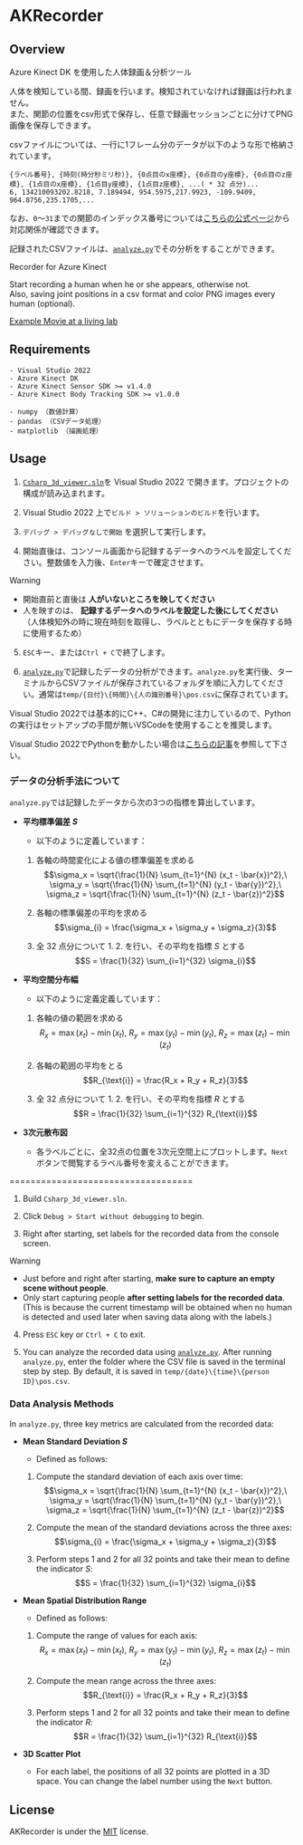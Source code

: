# AKRecorder
## Overview
Azure Kinect DK を使用した人体録画＆分析ツール

人体を検知している間、録画を行います。検知されていなければ録画は行われません。<br>また、関節の位置をcsv形式で保存し、任意で録画セッションごとに分けてPNG画像を保存しできます。

csvファイルについては、一行に1フレーム分のデータが以下のような形で格納されています。
```csv
{ラベル番号}, {時刻(時分秒ミリ秒)}, {0点目のx座標}, {0点目のy座標}, {0点目のz座標}, {1点目のx座標}, {1点目y座標}, {1点目z座標}, ...( * 32 点分)...
6, 134210093202.8218, 7.189494, 954.5975,217.9923, -109.9409, 964.8756,235.1705,...
```
なお、`0`～`31`までの関節のインデックス番号については[こちらの公式ページ](https://learn.microsoft.com/ja-jp/previous-versions/azure/kinect-dk/body-joints)から対応関係が確認できます。

記録されたCSVファイルは、[`analyze.py`](analyze.py)でその分析をすることができます。

Recorder for Azure Kinect

Start recording a human when he or she appears, otherwise not.<br>
Also, saving joint positions in a csv format and color PNG images every human (optional).

[Example Movie at a living lab](https://youtu.be/yrhxCEUvvkY)

## Requirements
```
- Visual Studio 2022
- Azure Kinect DK
- Azure Kinect Sensor SDK >= v1.4.0
- Azure Kinect Body Tracking SDK >= v1.0.0

- numpy （数値計算）
- pandas （CSVデータ処理）
- matplotlib （描画処理）
```

## Usage
1. [`Csharp_3d_viewer.sln`](Csharp_3d_viewer.sln)を Visual Studio 2022 で開きます。プロジェクトの構成が読み込まれます。

2. Visual Studio 2022 上で`ビルド > ソリューションのビルド`を行います。

3. `デバッグ > デバッグなしで開始` を選択して実行します。

4. 開始直後は、コンソール画面から記録するデータへのラベルを設定してください。整数値を入力後、`Enter`キーで確定させます。 
> [!WARNING]
> - 開始直前と直後は **人がいないところを映してください**
> - 人を映すのは、 **記録するデータへのラベルを設定した後にしてください**
>（人体検知外の時に現在時刻を取得し、ラベルとともにデータを保存する時に使用するため）

5. `ESC`キー、または`Ctrl + C`で終了します。

6. [`analyze.py`](analyze.py)で記録したデータの分析ができます。`analyze.py`を実行後、ターミナルからCSVファイルが保存されているフォルダを順に入力してください。通常は`temp/{日付}\{時間}\{人の識別番号}\pos.csv`に保存されています。

Visual Studio 2022では基本的にC++、C#の開発に注力しているので、Pythonの実行はセットアップの手間が無いVSCodeを使用することを推奨します。

Visual Studio 2022でPythonを動かしたい場合は[こちらの記事](https://zenn.dev/mom/articles/4fd7c02bcc9087)を参照して下さい。

### データの分析手法について
`analyze.py`では記録したデータから次の3つの指標を算出しています。
- **平均標準偏差 $S$**
    - 以下のように定義しています：
    1. 各軸の時間変化による値の標準偏差を求める<br>
    $$\sigma_x = \sqrt{\frac{1}{N} \sum_{t=1}^{N} (x_t - \bar{x})^2},\ \sigma_y = \sqrt{\frac{1}{N} \sum_{t=1}^{N} (y_t - \bar{y})^2},\ \sigma_z = \sqrt{\frac{1}{N} \sum_{t=1}^{N} (z_t - \bar{z})^2}$$

    2. 各軸の標準偏差の平均を求める<br>
    $$\sigma_{i} = \frac{\sigma_x + \sigma_y + \sigma_z}{3}$$

    3. 全 $32$ 点分について 1. 2. を行い、その平均を指標 $S$ とする<br>
    $$S = \frac{1}{32} \sum_{i=1}^{32} \sigma_{i}$$

- **平均空間分布幅**
    - 以下のように定義定義しています：
    1. 各軸の値の範囲を求める<br>
    $$R_x = \max(x_t) - \min(x_t),\ R_y = \max(y_t) - \min(y_t),\ R_z = \max(z_t) - \min(z_t)$$

    2. 各軸の範囲の平均をとる<br>
    $$R_{\text{i}} = \frac{R_x + R_y + R_z}{3}$$

    3. 全 $32$ 点分について 1. 2. を行い、その平均を指標 $R$ とする<br>
    $$R = \frac{1}{32} \sum_{i=1}^{32} R_{\text{i}}$$

- **3次元散布図**
    - 各ラベルごとに、全32点の位置を3次元空間上にプロットします。`Next`ボタンで閲覧するラベル番号を変えることができます。

===================================

1. Build `Csharp_3d_viewer.sln`.

2. Click `Debug > Start without debugging` to begin.

3. Right after starting, set labels for the recorded data from the console screen.
> [!WARNING]
> - Just before and right after starting, **make sure to capture an empty scene without people**.
> - Only start capturing people **after setting labels for the recorded data**.
> (This is because the current timestamp will be obtained when no human is detected and used later when saving data along with the labels.)

4. Press `ESC` key or `Ctrl + C` to exit.

5. You can analyze the recorded data using [`analyze.py`](analyze.py). After running `analyze.py`, enter the folder where the CSV file is saved in the terminal step by step. By default, it is saved in `temp/{date}\{time}\{person ID}\pos.csv`.

### Data Analysis Methods  

In `analyze.py`, three key metrics are calculated from the recorded data:  

- **Mean Standard Deviation $S$**  
    - Defined as follows:  
    1. Compute the standard deviation of each axis over time:<br>
    $$\sigma_x = \sqrt{\frac{1}{N} \sum_{t=1}^{N} (x_t - \bar{x})^2},\ \sigma_y = \sqrt{\frac{1}{N} \sum_{t=1}^{N} (y_t - \bar{y})^2},\ \sigma_z = \sqrt{\frac{1}{N} \sum_{t=1}^{N} (z_t - \bar{z})^2}$$

    2. Compute the mean of the standard deviations across the three axes:<br>
    $$\sigma_{i} = \frac{\sigma_x + \sigma_y + \sigma_z}{3}$$

    3. Perform steps 1 and 2 for all 32 points and take their mean to define the indicator $S$:<br>
    $$S = \frac{1}{32} \sum_{i=1}^{32} \sigma_{i}$$  

- **Mean Spatial Distribution Range**  
    - Defined as follows:  
    1. Compute the range of values for each axis:<br>
    $$R_x = \max(x_t) - \min(x_t),\ R_y = \max(y_t) - \min(y_t),\ R_z = \max(z_t) - \min(z_t)$$

    2. Compute the mean range across the three axes:<br>
    $$R_{\text{i}} = \frac{R_x + R_y + R_z}{3}$$

    3. Perform steps 1 and 2 for all 32 points and take their mean to define the indicator $R$:<br>
    $$R = \frac{1}{32} \sum_{i=1}^{32} R_{\text{i}}$$  

- **3D Scatter Plot**  
    - For each label, the positions of all 32 points are plotted in a 3D space. You can change the label number using the `Next` button.  

## License
AKRecorder is under the [MIT](LICENSE) license.
